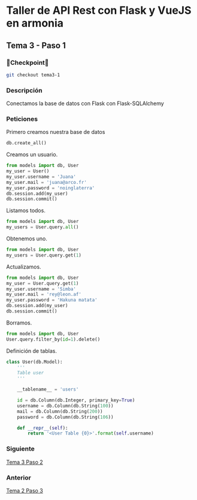# Taller de API Rest con Flask y VueJS en armonia

## Tema 3 - Paso 1

### 🎈Checkpoint🎈

```bash
git checkout tema3-1
```

### Descripción

Conectamos la base de datos con Flask con Flask-SQLAlchemy

### Peticiones

Primero creamos nuestra base de datos

```python 
db.create_all()
```

Creamos un usuario.

```python 
from models import db, User
my_user = User()
my_user.username = 'Juana'
my_user.mail = 'juana@arco.fr'
my_user.password = 'noinglaterra'
db.session.add(my_user)
db.session.commit()
```

Listamos todos.

```python 
from models import db, User
my_users = User.query.all()
```

Obtenemos uno.

```python 
from models import db, User
my_users = User.query.get(1)
```


Actualizamos.

```python 
from models import db, User
my_user = User.query.get(1)
my_user.username = 'Simba'
my_user.mail = 'rey@leon.af'
my_user.password = 'Hakuna matata'
db.session.add(my_user)
db.session.commit()
```

Borramos.

```python 
from models import db, User
User.query.filter_by(id=1).delete()
```

Definición de tablas.

```python 
class User(db.Model):
    '''
    Table user
    '''

    __tablename__ = 'users'

    id = db.Column(db.Integer, primary_key=True)
    username = db.Column(db.String(100))
    mail = db.Column(db.String(200))
    password = db.Column(db.String(106))

    def __repr__(self):
        return '<User Table {0}>'.format(self.username)
```


### Siguiente

[Tema 3 Paso 2](https://github.com/tanrax/workshop-flask-with-vuejs/tree/tema3-2)

### Anterior

[Tema 2 Paso 3](https://github.com/tanrax/workshop-flask-with-vuejs/tree/tema2-3)
